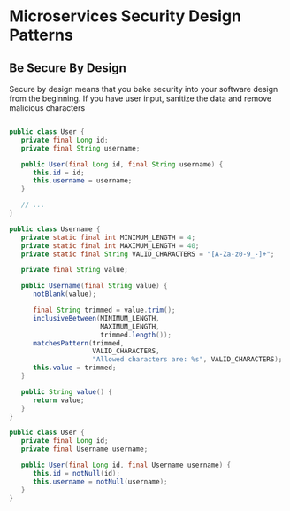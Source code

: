 #  Microservices Security Design Patterns

## Be Secure By Design 
Secure by design means that you bake security into your software design from the beginning. If you have user input, sanitize the data and remove malicious characters
```java

public class User {
   private final Long id;
   private final String username;

   public User(final Long id, final String username) {
      this.id = id;
      this.username = username;
   }

   // ...
}
```
``` java
public class Username {
   private static final int MINIMUM_LENGTH = 4;
   private static final int MAXIMUM_LENGTH = 40;
   private static final String VALID_CHARACTERS = "[A-Za-z0-9_-]+";

   private final String value;

   public Username(final String value) {
      notBlank(value);

      final String trimmed = value.trim();
      inclusiveBetween(MINIMUM_LENGTH,
                       MAXIMUM_LENGTH,
                       trimmed.length());
      matchesPattern(trimmed,
                     VALID_CHARACTERS,
                     "Allowed characters are: %s", VALID_CHARACTERS);
      this.value = trimmed;
   }

   public String value() {
      return value;
   }
}

public class User {
   private final Long id;
   private final Username username;

   public User(final Long id, final Username username) {
      this.id = notNull(id);
      this.username = notNull(username);
   }
}
```



<!--stackedit_data:
eyJoaXN0b3J5IjpbLTIxNDc0NDE1MDMsNzcyNDM4MTM0XX0=
-->
